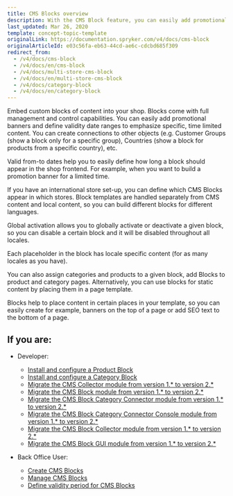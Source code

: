 ```yaml
---
title: CMS Blocks overview
description: With the CMS Block feature, you can easily add promotional banners and define validity date ranges to emphasize specific, time-limited content.
last_updated: Mar 26, 2020
template: concept-topic-template
originalLink: https://documentation.spryker.com/v4/docs/cms-block
originalArticleId: e03c56fa-eb63-44cd-ae6c-cdcbd685f309
redirect_from:
  - /v4/docs/cms-block
  - /v4/docs/en/cms-block
  - /v4/docs/multi-store-cms-block
  - /v4/docs/en/multi-store-cms-block
  - /v4/docs/category-block
  - /v4/docs/en/category-block
---
```


Embed custom blocks of content into your shop. Blocks come with full management and control capabilities. You can easily add promotional banners and define validity date ranges to emphasize specific, time limited content. You can create connections to other objects (e.g. Customer Groups (show a block only for a specific group), Countries (show a block for products from a specific country), etc.

Valid from-to dates help you to easily define how long a block should appear in the shop frontend. For example, when you want to build a promotion banner for a limited time.

If you have an international store set-up, you can define which CMS Blocks appear in which stores. Block templates are handled separately from CMS content and local content, so you can build different blocks for different languages.

Global activation allows you to globally activate or deactivate a given block, so you can disable a certain block and it will be disabled throughout all locales.

Each placeholder in the block has locale specific content (for as many locales as you have).

You can also assign categories and products to a given block, add Blocks to product and category pages. Alternatively, you can use blocks for static content by placing them in a page template.

Blocks help to place content in certain places in your template, so you can easily create for example, banners on the top of a page or add SEO text to the bottom of a page.

## If you are:

- Developer:
    - [Install and configure a Product Block](/docs/scos/dev/feature-integration-guides/{{page.version}}/installing-the-product-cms-block.html)
    - [Install and configure a Category Block](/docs/scos/dev/feature-integration-guides/{{page.version}}/installing-the-category-cms-blocks.html)
    - [Migrate the CMS Collector module from version 1.* to version 2.*](/docs/pbc/all/content-management-system/{{page.version}}/install-and-upgrade/upgrade-modules/upgrade-the-cms-modulecollector.html)
    - [Migrate the CMS Block module from version 1.* to version 2.*](/docs/pbc/all/content-management-system/{{page.version}}/install-and-upgrade/upgrade-modules/upgrade-the-cms-moduleblock.html#upgrading-from-version-1-to-version-2)
    - [Migrate the CMS Block Category Connector module from version 1.* to version 2.*](/docs/pbc/all/content-management-system/{{page.version}}/install-and-upgrade/upgrade-modules/upgrade-the-cms-module-block-category-connector.html)
    - [Migrate the CMS Block Category Connector Console module from version 1.* to version 2.*](/docs/pbc/all/content-management-system/{{page.version}}/install-and-upgrade/upgrade-modules/upgrade-the-cms-moduleblockcategoryconnector-migration-console.html)
    - [Migrate the CMS Block Collector  module from version 1.* to version 2.*](/docs/pbc/all/content-management-system/{{page.version}}/install-and-upgrade/upgrade-modules/upgrade-the-migration-guide-cms-block-collector.html)
    - [Migrate the CMS Block GUI  module from version 1.* to version 2.*](/docs/pbc/all/content-management-system/{{page.version}}/install-and-upgrade/upgrade-modules/upgrade-the-cms-moduleblockgui.html)

- Back Office User:
    - [Create CMS Blocks](/docs/scos/user/back-office-user-guides/{{page.version}}/content/blocks/creating-cms-blocks.html)
    - [Manage CMS Blocks](/docs/scos/user/back-office-user-guides/{{page.version}}/content/blocks/managing-cms-blocks.html)
    - [Define validity period for CMS Blocks](/docs/scos/user/back-office-user-guides/{{page.version}}/content/blocks/defining-validity-period-for-cms-blocks.html)
